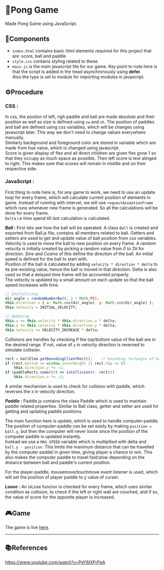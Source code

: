 # 🏓Pong Game
Made Pong Game using JavaScript.

## 🧩Components
* `index.html` contains basic html elements required for this project that are: score, ball and paddle
* `style.css` contains styling related to these.
* `main.js` is the main javascript file for our game. Key point to note here is that the script is added in the head asynchronously using **defer**.  
  Also the type is set to module for importing modules in javascript.

## ⚙️Procedure

### CSS :
In css, the positon of left, righ paddle and ball are made absolute and their position as well as size is defined using `vw` and `vh`. The position of paddles and ball are defined using css variables, which will be changes using javascript later. This way we don't need to change values everywhere manually.  
Similarly background and foreground color are stored in variable which are made from hue value, which is changed using javascript.  
Score is given display of flex and all direct children are given flex grow 1 so that they occupy as much space as possible. Then left score is text alinged to right. This makes sure that scores will remain in middle and on their respective side.

### JavaScript :
First thing to note here is, for any game to work, we need to use an update loop for every frame, which will calculate current position of elements in game. Instead of running with intervel, we will use `requestAnimationFrame` which runs whenever new frame is generated. So all the calculations will be done for every frame.  
`Delta` i.e time spend till last calculation is calculated.

***Ball :*** First lets see how the ball will be operated. A class `Ball` is created and exported from Ball.js file, contains all members related to ball. Getters and setters are used to get and update value of ball position from css variables.  
Velocity is used to move the ball to new position on every frame. A random velocity is initially created by picking a random value from *0 to 2π* for direction. *Sine* and *Cosine* of this define the direction of the ball. An initial speed is defined for the ball to start with.  
Position of the ball is calculated by adding `velocity * direction * delta` to its pre-existing value, hence the ball is moved in that direction. Delta is also used so that a delayed time frame will be accounted properly.  
The velocity is updated by a small amount on each update so that the ball speed increases with time.
```javascript
// Initialising
dir_angle = randomNumberBw(0, 2 * Math.PI);
this.direction = { x: Math.cos(dir_angle), y: Math.sin(dir_angle) };
this.velocity = INITIAL_VELOCITY;

// Updating
this.x += this.velocity * this.direction.x * delta;
this.y += this.velocity * this.direction.y * delta;
this.velocity += VELOCITY_INCREASE * delta;
```
Collisions are handles by checking if the top/bottom value of the ball are in the desired range. If not, value of `y` in velocity direction is reversed to simulate collision.
```javascript
rect = ballElem.getBoundingClientRect();    // bounding rectangle of ball
if (rect.bottom >= window.innerHeight || rect.top <= 0)
    this.direction.y *= -1;
if (paddleRects.some((r) => isCollision(r, rect)))
    this.direction.x *= -1;
```
A similar mechanism is used to check for collision with paddle, which reverses the x in velocity direction.

***Paddle :*** Paddle.js contains the class Paddle which is used to maintain paddle related properties. Similar to Ball class, getter and setter are used for getting and updating paddle positions.  

The main function here is update, which is used to handle computer-paddle. The position of computer-paddle can be set easily by making `position = ball.y`, but then the computer will never loose since the position of the computer paddle is updated instantly.  
Instead we use a `MAX_SPEED` variable which is multipllied with delta and `ball.y - position`. This limits the maximum distance that can be travelled by the computer paddel in given time, giving player a chance to win. This also makes the computer paddle to travel fast/slow depending on the distance between ball and paddle's current position.

For the player-paddle, mousemove/touchmove event listener is used, which will set the position of player paddle to y value of curser.

***Loose :*** An isLose funcion is checked for every frame, which uses similar condition as collision, to check if the left or right wall are couched, and if so, the value of score for the opposite player is increased.

## 🎮Game
The game is live [here](https://im-utkarsh.github.io/pong-game/).

---

## 📚References
https://www.youtube.com/watch?v=PeY6lXPrPaA
